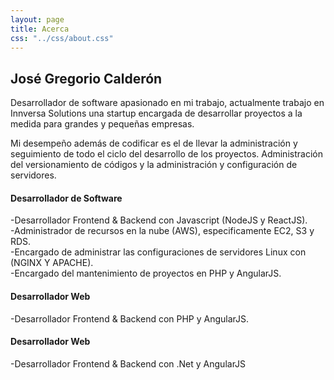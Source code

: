 ```yaml
---
layout: page
title: Acerca
css: "../css/about.css"
---
```


<div class="aboutus-section">
        <div class="">
            <div class="">
                <div class="col-md-6">
                    <div class="aboutus">
                        <h2 class="aboutus-title">José Gregorio Calderón</h2>
                        <p class="aboutus-text">Desarrollador de software apasionado en mi trabajo, actualmente trabajo en Innversa Solutions una startup encargada de desarrollar proyectos a la medida para grandes y pequeñas empresas.</p>
                        <p class="aboutus-text">Mi desempeño además de codificar es el de llevar la administración y seguimiento de todo el ciclo del desarrollo de los proyectos. Administración del versionamiento de códigos y la administración y configuración de servidores. </p>
                    </div>
                </div>
                <div class="col-md-6">
                    <div class="feature">
                        <div class="feature-box">
                            <div class="clearfix">
                                <div class="iconset">
                                    <span class="glyphicon icon"><i class="fab fa-node-js fa-lg"></i></span>
                                </div>
                                <div class="feature-content">
                                    <h4>Desarrollador de Software</h4>
                                    <p> -Desarrollador Frontend & Backend con Javascript (NodeJS y ReactJS).<br/>
                                        -Administrador de recursos en la nube (AWS), especificamente EC2, S3 y RDS.<br/>
                                        -Encargado de administrar las configuraciones de servidores Linux con (NGINX Y APACHE).<br/>
                                        -Encargado del mantenimiento de proyectos en PHP y AngularJS.</p>
                                </div>
                            </div>
                        </div>
                        <div class="feature-box">
                            <div class="clearfix">
                                <div class="iconset">
                                    <i class="fas fa-laptop-code fa-2x"></i>
                                </div>
                                <div class="feature-content">
                                    <h4>Desarrollador Web</h4>
                                    <p>-Desarrollador Frontend & Backend con PHP y AngularJS.</p>
                                </div>
                            </div>
                        </div>
                        <div class="feature-box">
                            <div class="clearfix">
                                <div class="iconset">
                                    <i class="fas fa-laptop-code fa-2x"></i>
                                </div>
                                <div class="feature-content">
                                    <h4>Desarrollador Web</h4>
                                    <p>-Desarrollador Frontend & Backend con .Net y AngularJS</p>
                                </div>
                            </div>
                        </div>
                    </div>
                </div>
            </div>
        </div>
</div>

